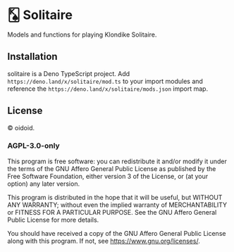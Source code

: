 # 🂮 Solitaire

Models and functions for playing Klondike Solitaire.

## Installation

solitaire is a Deno TypeScript project. Add
`https://deno.land/x/solitaire/mod.ts` to your import modules and reference the
`https://deno.land/x/solitaire/mods.json` import map.

## License

© oidoid.

### AGPL-3.0-only

This program is free software: you can redistribute it and/or modify it under
the terms of the GNU Affero General Public License as published by the Free
Software Foundation, either version 3 of the License, or (at your option) any
later version.

This program is distributed in the hope that it will be useful, but WITHOUT ANY
WARRANTY; without even the implied warranty of MERCHANTABILITY or FITNESS FOR A
PARTICULAR PURPOSE. See the GNU Affero General Public License for more details.

You should have received a copy of the GNU Affero General Public License along
with this program. If not, see <https://www.gnu.org/licenses/>.
